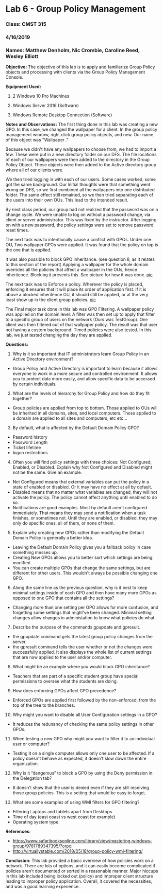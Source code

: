 ﻿# Lab 6 - Group Policy Management

### Class: CMST 315

### 4/16/2019

### Names: Matthew Denholm, Nic Crombie, Caroline Reed, Wesley Elliott

**Objective:** The objective of this lab is to apply and familiarize Group Policy objects and processing with clients via the Group Policy Management Console.

**Equipment Used:** 
1. 2 Windows 10 Pro Machines

2. Windows Server 2016 (Software)

3. Windows Remote Desktop Connection (Software)

**Notes and Observations:**
The first thing done in this lab was creating a new GPO. In this case, we changed the wallpaper for a client. In the group policy management window, right click group policy objects, and new. Our name of this object was "Wallpaper <name>."

Because we didn't have any wallpapers to choose from, we had to import a few. These were put in a new directory folder on our DFS. The file locations of each of our wallpapers were then added to the directory in the Group Policy Object. These objects were then added to the Active directory group where all of our clients were.

We then tried logging in with each of our users. Some cases worked, some got the same background. Our Initial thoughts were that something went wrong on DFS, so we first combined all the wallpapers into one distributed folder. The same effect still remained, so we then tried separating each of the users into their own OUs. This lead to the intended result.

By next class period, our group had not realized that the password was on a change cycle. We were unable to log on without a password change, via client or server administrator. This was fixed by the instructor. After logging on with a new password, the policy settings were set to remove password reset times.

The next task was to intentionally cause a conflict with GPOs. Under one OU, Two wallpaper GPOs were applied. It was found that the policy on top is the one that is applied.

It was also possible to block GPO Inheritance. (see question 8, as it relates to this section of the report) Applying a wallpaper for the whole domain overrides all the policies that affect a wallpaper in the OUs, hence inheritence. Blocking it prevents this. See picture for how it was done. [pic](pic) 

The next task was to Enforce a policy. Wherever the policy is placed, enforcing it ensures that it will place its order of application first. If it is above a blocked inheritence OU, it should still be applied, or at the very least show up in the client group policies. [pic](pic)

The Final major task done in this lab was GPO Filtering. A wallpaper policy was applied on the domain level. A filter was then set up to apply that filter to a specific group of users on the network (Ours was TestGroup). One client was then filtered out of that wallpaper policy. The result was that user not having a custom background. Timed policies were also tested. In this lab, we just tested changing the day they are applied.


**Questions:**
1. Why is it so important that IT administrators learn Group Policy in an Active Directory 
environment?
  - Group Policy and Active Directory is important to learn because it allows everyone to work in a more secure and controlled environment. It allows you to protect data more easily, and allow specific data to be accessed by certain individuals.
2. What are the levels of hierarchy for Group Policy and how do they fit together?
  - Group policies are applied from top to bottom. Those applied to OUs will be inherited in all domains, sites, and local computers. Those applied to a domain are applied to all sites and computers, etc etc...
3. By default, what is affected by the Default Domain Policy GPO?
  - Password history
  - Password Length
  - Ticket lifetime
  - logon restrictions
4. Often you will find policy settings with three choices: Not Configured, Enabled, or Disabled. Explain why Not Configured and Disabled might not be the same.  Give an example.
  - Not Configured means that external variables can put the policy in a state of enabled or disabled. Or it may have no effect at all by default.
  - Disabled means that no matter what variables are changed, they will not activate the policy. The policy cannot affect anything until enabled to do so.
  - Notifications are good examples. Most by default aren't configured immediately. That means they may send a notification when a task finishes, or sometimes not. Until they are enabled, or disabled, they may only do specific ones, all of them, or none of them.
5. Explain why creating new GPOs rather than modifying the Default Domain Policy is generally a better idea.
  - Leaving the Default Domain Policy gives you a fallback policy in case something messes up.
  - Creating New GPOs allows you to better sort which settings are being modified.
  - You can create multiple GPOs that change the same settings, but are different for other users. This wouldn't always be possible changing one GPO.
6. Along the same line as the previous question, why is it best to keep minimal settings inside of each GPO and then have many more GPOs as opposed to one GPO that contains all the 
settings?
  - Changing more than one setting per GPO allows for more confusion, and forgetting some settings that might've been changed. Minimal setting changes allow changes in administation to know what policies do what.
7. Describe the purpose of the commands gpupdate and gpresult.
  - the gpupdate command gets the latest group policy changes from the server.
  - the gpresult command tells the user whether or not the changes were successfully applied. It also displays the whole list of current settings that are now applied to the user and/or computer.
8. What might be an example where you would block GPO inheritance?
  - Teachers that are part of a specific student group have special permissions to oversee what the students are doing.
9. How does enforcing GPOs affect GPO precedence?
  - Enforced GPOs are applied first followed by the non-enforced, from the top of the tree to the branches.
10. Why might you want to disable all User Configuration settings in a GPO?
  - It reduces the redunancy of checking the same policy settings in other GPOs.
11. When testing a new GPO why might you want to filter it to an individual user or computer?
  - Testing it on a single computer allows only one user to be affected. If a policy doesn't behave as expected, it doesn't slow down the entire organization.
12. Why is it “dangerous” to block a GPO by using the Deny permission in the Delegation tab?
  - It doesn't show that the user is denied even if they are still receiving those group policies. This is a setting that would be easy to forget.
13. What are some examples of using WMI filters for GPO filtering?
  - Filtering Laptops and tablets apart from Desktops
  - Time of day (east coast vs west coast for example)
  - Operating system type.

**References:**
  - https://www.safaribooksonline.com/library/view/mastering-windows-group/9781789347395/?orpq
  - http://virtuallystable.com/2018/05/18/group-policy-wmi-filtering/

**Conclusion:**
This lab provided a basic overview of how policies work on a network. There are lots of options, and it can easily become complicated if policies aren't documented or sorted in a reasonable manner. Major hiccups in this lab included being locked out (policy) and improper client structure leading to improper policy application. Overall, it covered the necessities, and was a good learning experience.